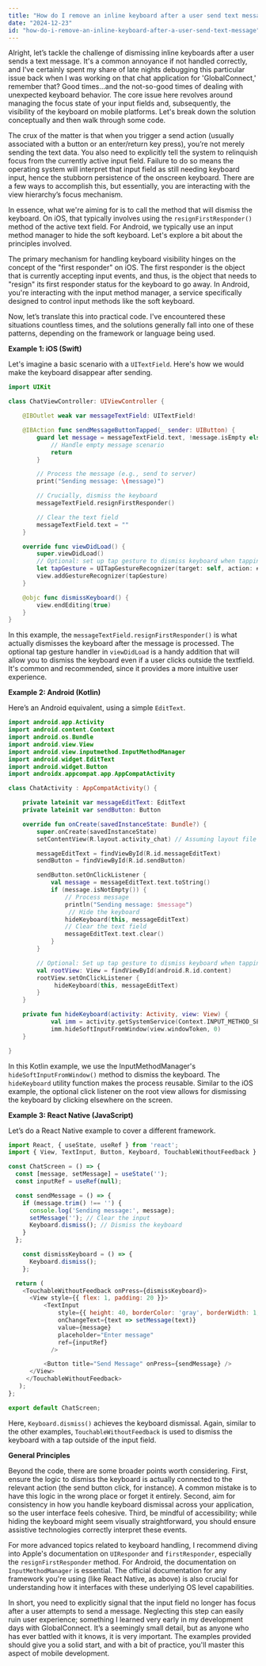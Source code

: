 ```yaml
---
title: "How do I remove an inline keyboard after a user send text message?"
date: "2024-12-23"
id: "how-do-i-remove-an-inline-keyboard-after-a-user-send-text-message"
---
```


Alright, let’s tackle the challenge of dismissing inline keyboards after a user sends a text message. It's a common annoyance if not handled correctly, and I've certainly spent my share of late nights debugging this particular issue back when I was working on that chat application for 'GlobalConnect,' remember that? Good times…and the not-so-good times of dealing with unexpected keyboard behavior. The core issue here revolves around managing the focus state of your input fields and, subsequently, the visibility of the keyboard on mobile platforms. Let's break down the solution conceptually and then walk through some code.

The crux of the matter is that when you trigger a send action (usually associated with a button or an enter/return key press), you’re not merely sending the text data. You also need to explicitly tell the system to relinquish focus from the currently active input field. Failure to do so means the operating system will interpret that input field as still needing keyboard input, hence the stubborn persistence of the onscreen keyboard. There are a few ways to accomplish this, but essentially, you are interacting with the view hierarchy’s focus mechanism.

In essence, what we're aiming for is to call the method that will dismiss the keyboard. On iOS, that typically involves using the `resignFirstResponder()` method of the active text field. For Android, we typically use an input method manager to hide the soft keyboard. Let's explore a bit about the principles involved.

The primary mechanism for handling keyboard visibility hinges on the concept of the "first responder" on iOS. The first responder is the object that is currently accepting input events, and thus, is the object that needs to "resign" its first responder status for the keyboard to go away. In Android, you're interacting with the input method manager, a service specifically designed to control input methods like the soft keyboard.

Now, let’s translate this into practical code. I've encountered these situations countless times, and the solutions generally fall into one of these patterns, depending on the framework or language being used.

**Example 1: iOS (Swift)**

Let's imagine a basic scenario with a `UITextField`. Here's how we would make the keyboard disappear after sending.

```swift
import UIKit

class ChatViewController: UIViewController {

    @IBOutlet weak var messageTextField: UITextField!

    @IBAction func sendMessageButtonTapped(_ sender: UIButton) {
        guard let message = messageTextField.text, !message.isEmpty else {
            // Handle empty message scenario
            return
        }

        // Process the message (e.g., send to server)
        print("Sending message: \(message)")

        // Crucially, dismiss the keyboard
        messageTextField.resignFirstResponder()

        // Clear the text field
        messageTextField.text = ""
    }

    override func viewDidLoad() {
        super.viewDidLoad()
        // Optional: set up tap gesture to dismiss keyboard when tapping outside the text field
        let tapGesture = UITapGestureRecognizer(target: self, action: #selector(dismissKeyboard))
        view.addGestureRecognizer(tapGesture)
    }

    @objc func dismissKeyboard() {
        view.endEditing(true)
    }
}
```

In this example, the `messageTextField.resignFirstResponder()` is what actually dismisses the keyboard after the message is processed. The optional tap gesture handler in `viewDidLoad` is a handy addition that will allow you to dismiss the keyboard even if a user clicks outside the textfield. It's common and recommended, since it provides a more intuitive user experience.

**Example 2: Android (Kotlin)**

Here’s an Android equivalent, using a simple `EditText`.

```kotlin
import android.app.Activity
import android.content.Context
import android.os.Bundle
import android.view.View
import android.view.inputmethod.InputMethodManager
import android.widget.EditText
import android.widget.Button
import androidx.appcompat.app.AppCompatActivity

class ChatActivity : AppCompatActivity() {

    private lateinit var messageEditText: EditText
    private lateinit var sendButton: Button

    override fun onCreate(savedInstanceState: Bundle?) {
        super.onCreate(savedInstanceState)
        setContentView(R.layout.activity_chat) // Assuming layout file is named activity_chat.xml

        messageEditText = findViewById(R.id.messageEditText)
        sendButton = findViewById(R.id.sendButton)

        sendButton.setOnClickListener {
            val message = messageEditText.text.toString()
            if (message.isNotEmpty()) {
                // Process message
                println("Sending message: $message")
                 // Hide the keyboard
                hideKeyboard(this, messageEditText)
                // Clear the text field
                messageEditText.text.clear()
            }
        }

        // Optional: Set up tap gesture to dismiss keyboard when tapping outside the EditText
        val rootView: View = findViewById(android.R.id.content)
        rootView.setOnClickListener {
             hideKeyboard(this, messageEditText)
        }
    }

    private fun hideKeyboard(activity: Activity, view: View) {
            val imm = activity.getSystemService(Context.INPUT_METHOD_SERVICE) as InputMethodManager
            imm.hideSoftInputFromWindow(view.windowToken, 0)
    }

}
```
In this Kotlin example, we use the InputMethodManager's `hideSoftInputFromWindow()` method to dismiss the keyboard. The `hideKeyboard` utility function makes the process reusable. Similar to the iOS example, the optional click listener on the root view allows for dismissing the keyboard by clicking elsewhere on the screen.

**Example 3: React Native (JavaScript)**

Let’s do a React Native example to cover a different framework.

```javascript
import React, { useState, useRef } from 'react';
import { View, TextInput, Button, Keyboard, TouchableWithoutFeedback } from 'react-native';

const ChatScreen = () => {
  const [message, setMessage] = useState('');
  const inputRef = useRef(null);

  const sendMessage = () => {
    if (message.trim() !== '') {
      console.log('Sending message:', message);
      setMessage(''); // Clear the input
      Keyboard.dismiss(); // Dismiss the keyboard
    }
  };

    const dismissKeyboard = () => {
      Keyboard.dismiss();
    };

  return (
    <TouchableWithoutFeedback onPress={dismissKeyboard}>
      <View style={{ flex: 1, padding: 20 }}>
          <TextInput
              style={{ height: 40, borderColor: 'gray', borderWidth: 1, marginBottom: 10 }}
              onChangeText={text => setMessage(text)}
              value={message}
              placeholder="Enter message"
              ref={inputRef}
            />

          <Button title="Send Message" onPress={sendMessage} />
      </View>
     </TouchableWithoutFeedback>
   );
};

export default ChatScreen;
```

Here, `Keyboard.dismiss()` achieves the keyboard dismissal. Again, similar to the other examples, `TouchableWithoutFeedback` is used to dismiss the keyboard with a tap outside of the input field.

**General Principles**

Beyond the code, there are some broader points worth considering. First, ensure the logic to dismiss the keyboard is actually connected to the relevant action (the send button click, for instance). A common mistake is to have this logic in the wrong place or forget it entirely. Second, aim for consistency in how you handle keyboard dismissal across your application, so the user interface feels cohesive. Third, be mindful of accessibility; while hiding the keyboard might seem visually straightforward, you should ensure assistive technologies correctly interpret these events.

For more advanced topics related to keyboard handling, I recommend diving into Apple's documentation on `UIResponder` and `firstResponder`, especially the `resignFirstResponder` method. For Android, the documentation on `InputMethodManager` is essential. The official documentation for any framework you're using (like React Native, as above) is also crucial for understanding how it interfaces with these underlying OS level capabilities.

In short, you need to explicitly signal that the input field no longer has focus after a user attempts to send a message. Neglecting this step can easily ruin user experience; something I learned very early in my development days with GlobalConnect. It’s a seemingly small detail, but as anyone who has ever battled with it knows, it is very important. The examples provided should give you a solid start, and with a bit of practice, you'll master this aspect of mobile development.
